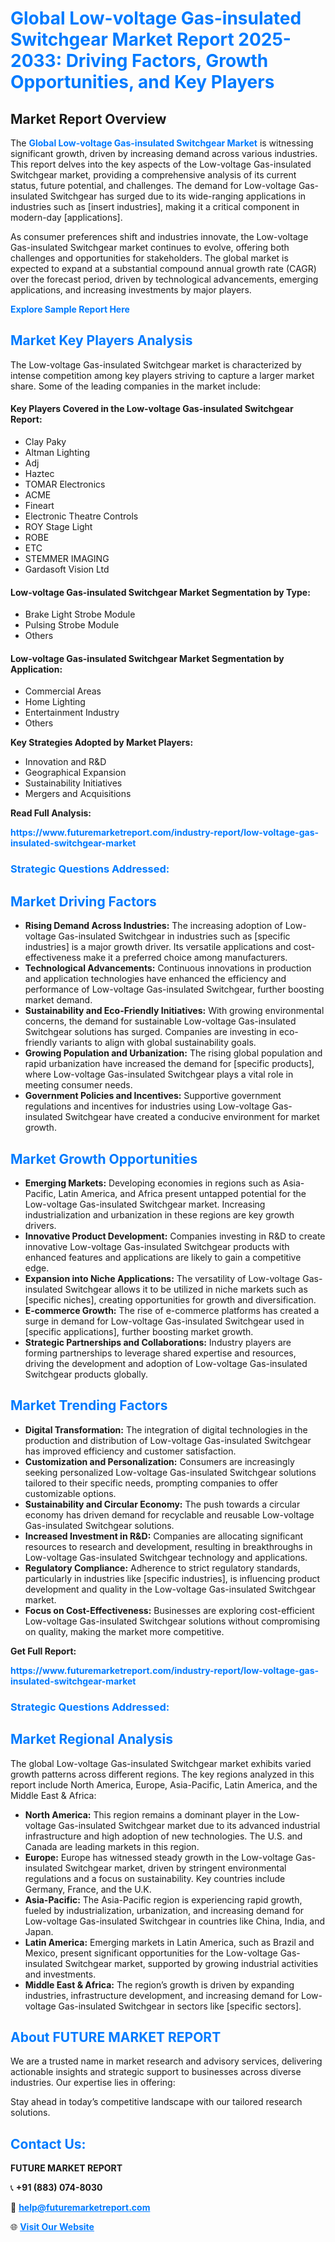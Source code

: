 <h1 style="color: #007BFF;">Global Low-voltage Gas-insulated Switchgear Market Report 2025-2033: Driving Factors, Growth Opportunities, and Key Players</h1>

<section id="overview">
<h2>Market Report Overview</h2>
<p>The <a href="https://www.futuremarketreport.com/industry-report/low-voltage-gas-insulated-switchgear-market" style="color: #007BFF; text-decoration: none;"><strong>Global Low-voltage Gas-insulated Switchgear Market</strong></a> is witnessing significant growth, driven by increasing demand across various industries. This report delves into the key aspects of the Low-voltage Gas-insulated Switchgear market, providing a comprehensive analysis of its current status, future potential, and challenges. The demand for Low-voltage Gas-insulated Switchgear has surged due to its wide-ranging applications in industries such as [insert industries], making it a critical component in modern-day [applications].</p>
<p>As consumer preferences shift and industries innovate, the Low-voltage Gas-insulated Switchgear market continues to evolve, offering both challenges and opportunities for stakeholders. The global market is expected to expand at a substantial compound annual growth rate (CAGR) over the forecast period, driven by technological advancements, emerging applications, and increasing investments by major players.</p>
</section>

<section id="overview">
<p><a href="https://www.futuremarketreport.com/request-sample/reportId=37388" style="color: #007BFF; text-decoration: none;"><strong>Explore Sample Report Here</strong></a></p>
</section>

<section id="key-players">
<h2 style="color: #007BFF;">Market Key Players Analysis</h2>
<p>The Low-voltage Gas-insulated Switchgear market is characterized by intense competition among key players striving to capture a larger market share. Some of the leading companies in the market include:</p>
<h4>Key Players Covered in the Low-voltage Gas-insulated Switchgear Report:</h4>
<ul><li>Clay Paky</li><li>Altman Lighting</li><li>Adj</li><li>Haztec</li><li>TOMAR Electronics</li><li>ACME</li><li>Fineart</li><li>Electronic Theatre Controls</li><li>ROY Stage Light</li><li>ROBE</li><li>ETC</li><li>STEMMER IMAGING</li><li>Gardasoft Vision Ltd</li></ul>
<h4>Low-voltage Gas-insulated Switchgear Market Segmentation by Type:</h4>
<ul><li>Brake Light Strobe Module</li><li>Pulsing Strobe Module</li><li>Others</li></ul>

<h4>Low-voltage Gas-insulated Switchgear Market Segmentation by Application:</h4>
<ul><li>Commercial Areas</li><li>Home Lighting</li><li>Entertainment Industry</li><li>Others</li></ul>
<p><strong>Key Strategies Adopted by Market Players:</strong></p>
<ul>
<li>Innovation and R&D</li>
<li>Geographical Expansion</li>
<li>Sustainability Initiatives</li>
<li>Mergers and Acquisitions</li>
</ul>
</section>

<section>
<p><strong>Read Full Analysis: </strong></p><a href="https://www.futuremarketreport.com/industry-report/low-voltage-gas-insulated-switchgear-market" style="color: #007BFF; text-decoration: none;"><strong>https://www.futuremarketreport.com/industry-report/low-voltage-gas-insulated-switchgear-market</strong></a>
<h3 style="color: #007BFF;">Strategic Questions Addressed:</h3>
</section>

<section id="driving-factors">
<h2 style="color: #007BFF;">Market Driving Factors</h2>
<ul>
<li><strong>Rising Demand Across Industries:</strong> The increasing adoption of Low-voltage Gas-insulated Switchgear in industries such as [specific industries] is a major growth driver. Its versatile applications and cost-effectiveness make it a preferred choice among manufacturers.</li>
<li><strong>Technological Advancements:</strong> Continuous innovations in production and application technologies have enhanced the efficiency and performance of Low-voltage Gas-insulated Switchgear, further boosting market demand.</li>
<li><strong>Sustainability and Eco-Friendly Initiatives:</strong> With growing environmental concerns, the demand for sustainable Low-voltage Gas-insulated Switchgear solutions has surged. Companies are investing in eco-friendly variants to align with global sustainability goals.</li>
<li><strong>Growing Population and Urbanization:</strong> The rising global population and rapid urbanization have increased the demand for [specific products], where Low-voltage Gas-insulated Switchgear plays a vital role in meeting consumer needs.</li>
<li><strong>Government Policies and Incentives:</strong> Supportive government regulations and incentives for industries using Low-voltage Gas-insulated Switchgear have created a conducive environment for market growth.</li>
</ul>
</section>

<section id="growth-opportunities">
<h2 style="color: #007BFF;">Market Growth Opportunities</h2>
<ul>
<li><strong>Emerging Markets:</strong> Developing economies in regions such as Asia-Pacific, Latin America, and Africa present untapped potential for the Low-voltage Gas-insulated Switchgear market. Increasing industrialization and urbanization in these regions are key growth drivers.</li>
<li><strong>Innovative Product Development:</strong> Companies investing in R&D to create innovative Low-voltage Gas-insulated Switchgear products with enhanced features and applications are likely to gain a competitive edge.</li>
<li><strong>Expansion into Niche Applications:</strong> The versatility of Low-voltage Gas-insulated Switchgear allows it to be utilized in niche markets such as [specific niches], creating opportunities for growth and diversification.</li>
<li><strong>E-commerce Growth:</strong> The rise of e-commerce platforms has created a surge in demand for Low-voltage Gas-insulated Switchgear used in [specific applications], further boosting market growth.</li>
<li><strong>Strategic Partnerships and Collaborations:</strong> Industry players are forming partnerships to leverage shared expertise and resources, driving the development and adoption of Low-voltage Gas-insulated Switchgear products globally.</li>
</ul>
</section>

<section id="trending-factors">
<h2 style="color: #007BFF;">Market Trending Factors</h2>
<ul>
<li><strong>Digital Transformation:</strong> The integration of digital technologies in the production and distribution of Low-voltage Gas-insulated Switchgear has improved efficiency and customer satisfaction.</li>
<li><strong>Customization and Personalization:</strong> Consumers are increasingly seeking personalized Low-voltage Gas-insulated Switchgear solutions tailored to their specific needs, prompting companies to offer customizable options.</li>
<li><strong>Sustainability and Circular Economy:</strong> The push towards a circular economy has driven demand for recyclable and reusable Low-voltage Gas-insulated Switchgear solutions.</li>
<li><strong>Increased Investment in R&D:</strong> Companies are allocating significant resources to research and development, resulting in breakthroughs in Low-voltage Gas-insulated Switchgear technology and applications.</li>
<li><strong>Regulatory Compliance:</strong> Adherence to strict regulatory standards, particularly in industries like [specific industries], is influencing product development and quality in the Low-voltage Gas-insulated Switchgear market.</li>
<li><strong>Focus on Cost-Effectiveness:</strong> Businesses are exploring cost-efficient Low-voltage Gas-insulated Switchgear solutions without compromising on quality, making the market more competitive.</li>
</ul>
</section>

<section>
<p><strong>Get Full Report: </strong></p><a href="https://www.futuremarketreport.com/industry-report/low-voltage-gas-insulated-switchgear-market" style="color: #007BFF; text-decoration: none;"><strong>https://www.futuremarketreport.com/industry-report/low-voltage-gas-insulated-switchgear-market</strong></a>
<h3 style="color: #007BFF;">Strategic Questions Addressed:</h3>
</section>


<section id="regional-analysis">
<h2 style="color: #007BFF;">Market Regional Analysis</h2>
<p>The global Low-voltage Gas-insulated Switchgear market exhibits varied growth patterns across different regions. The key regions analyzed in this report include North America, Europe, Asia-Pacific, Latin America, and the Middle East & Africa:</p>
<ul>
<li><strong>North America:</strong> This region remains a dominant player in the Low-voltage Gas-insulated Switchgear market due to its advanced industrial infrastructure and high adoption of new technologies. The U.S. and Canada are leading markets in this region.</li>
<li><strong>Europe:</strong> Europe has witnessed steady growth in the Low-voltage Gas-insulated Switchgear market, driven by stringent environmental regulations and a focus on sustainability. Key countries include Germany, France, and the U.K.</li>
<li><strong>Asia-Pacific:</strong> The Asia-Pacific region is experiencing rapid growth, fueled by industrialization, urbanization, and increasing demand for Low-voltage Gas-insulated Switchgear in countries like China, India, and Japan.</li>
<li><strong>Latin America:</strong> Emerging markets in Latin America, such as Brazil and Mexico, present significant opportunities for the Low-voltage Gas-insulated Switchgear market, supported by growing industrial activities and investments.</li>
<li><strong>Middle East & Africa:</strong> The region’s growth is driven by expanding industries, infrastructure development, and increasing demand for Low-voltage Gas-insulated Switchgear in sectors like [specific sectors].</li>
</ul>
</section>

<footer>
<h2 style="color: #007BFF;">About FUTURE MARKET REPORT</h2>
<p>We are a trusted name in market research and advisory services, delivering actionable insights and strategic support to businesses across diverse industries. Our expertise lies in offering:</p>

<p>Stay ahead in today’s competitive landscape with our tailored research solutions.</p>

<h2 style="color: #007BFF;">Contact Us:</h2>
<p><strong>FUTURE MARKET REPORT</strong></p>
<p>📞 <strong>+91 (883) 074-8030</strong></p>
<p>📧 <strong><a href="mailto:help@futuremarketreport.com" style="color: #007BFF;">help@futuremarketreport.com</a></strong></p>
<p>🌐 <strong><a href="https://www.futuremarketreport.com/" style="color: #007BFF;">Visit Our Website</a></strong></p>
</footer>